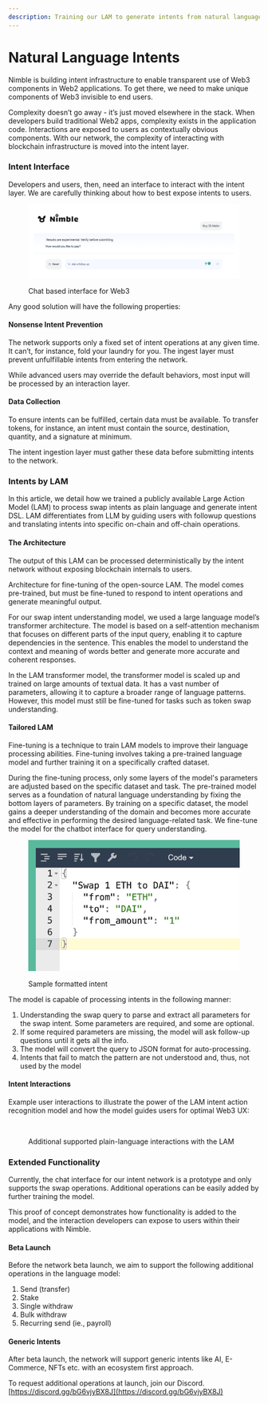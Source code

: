 ```yaml
---
description: Training our LAM to generate intents from natural language
---
```


# Natural Language Intents

Nimble is building intent infrastructure to enable transparent use of Web3 components in Web2 applications. To get there, we need to make unique components of Web3 invisible to end users.

Complexity doesn’t go away - it’s just moved elsewhere in the stack. When developers build traditional Web2 apps, complexity exists in the application code. Interactions are exposed to users as contextually obvious components. With our network, the complexity of interacting with blockchain infrastructure is moved into the intent layer.

### Intent Interface

Developers and users, then, need an interface to interact with the intent layer. We are carefully thinking about how to best expose intents to users.

<figure><img src="../.gitbook/assets/image (1).png" alt=""><figcaption><p>Chat based interface for Web3</p></figcaption></figure>

Any good solution will have the following properties:

#### Nonsense Intent Prevention

The network supports only a fixed set of intent operations at any given time. It can’t, for instance, fold your laundry for you. The ingest layer must prevent unfulfillable intents from entering the network.

While advanced users may override the default behaviors, most input will be processed by an interaction layer.

#### **Data Collection**

To ensure intents can be fulfilled, certain data must be available. To transfer tokens, for instance, an intent must contain the source, destination, quantity, and a signature at minimum.

The intent ingestion layer must gather these data before submitting intents to the network.

### Intents by LAM

In this article, we detail how we trained a publicly available Large Action Model (LAM) to process swap intents as plain language and generate intent DSL. LAM differentiates from LLM by guiding users with followup questions and translating intents into specific on-chain and off-chain operations.

#### The Architecture

The output of this LAM can be processed deterministically by the intent network without exposing blockchain internals to users.



Architecture for fine-tuning of the open-source LAM. The model comes pre-trained, but must be fine-tuned to respond to intent operations and generate meaningful output.

For our swap intent understanding model, we used a large language model’s transformer architecture. The model is based on a self-attention mechanism that focuses on different parts of the input query, enabling it to capture dependencies in the sentence. This enables the model to understand the context and meaning of words better and generate more accurate and coherent responses.

In the LAM transformer model, the transformer model is scaled up and trained on large amounts of textual data. It has a vast number of parameters, allowing it to capture a broader range of language patterns. However, this model must still be fine-tuned for tasks such as token swap understanding.

#### Tailored LAM

Fine-tuning is a technique to train LAM models to improve their language processing abilities. Fine-tuning involves taking a pre-trained language model and further training it on a specifically crafted dataset.

During the fine-tuning process, only some layers of the model's parameters are adjusted based on the specific dataset and task. The pre-trained model serves as a foundation of natural language understanding by fixing the bottom layers of parameters. By training on a specific dataset, the model gains a deeper understanding of the domain and becomes more accurate and effective in performing the desired language-related task. We fine-tune the model for the chatbot interface for query understanding.

<figure><img src="../.gitbook/assets/image (1) (1).png" alt=""><figcaption><p>Sample formatted intent</p></figcaption></figure>

The model is capable of processing intents in the following manner:

1. Understanding the swap query to parse and extract all parameters for the swap intent. Some parameters are required, and some are optional.
2. If some required parameters are missing, the model will ask follow-up questions until it gets all the info.
3. The model will convert the query to JSON format for auto-processing.
4. Intents that fail to match the pattern are not understood and, thus, not used by the model

#### Intent Interactions

Example user interactions to illustrate the power of the LAM intent action recognition model and how the model guides users for optimal Web3 UX:

<figure><img src="https://lh7-us.googleusercontent.com/Qkm3Hv45uQag08t_OmEKDRAVnBFDSpTX_WXs4lIoxpMECIHLY-E__-BVKG9vRRneNtpvuFcV-44uxunvYqhuoiCKFMAa1BokR_Ag2hDESB_Dd7g55ZhhZ9i3UrOxu7T0Bs0kjDuvKgq01L4nX-qDqlc" alt=""><figcaption><p>Additional supported plain-language interactions with the LAM</p></figcaption></figure>

### Extended Functionality

Currently, the chat interface for our intent network is a prototype and only supports the swap operations. Additional operations can be easily added by further training the model.

This proof of concept demonstrates how functionality is added to the model, and the interaction developers can expose to users within their applications with Nimble.

#### Beta Launch

Before the network beta launch, we aim to support the following additional operations in the language model:

1. Send (transfer)
2. Stake
3. Single withdraw
4. Bulk withdraw
5. Recurring send (ie., payroll)

#### Generic Intents

After beta launch, the network will support generic intents like AI, E-Commerce, NFTs etc. with an ecosystem first approach.

To request additional operations at launch, join our Discord. [https://discord.gg/bG6vjyBX8J](https://discord.gg/bG6vjyBX8J)

